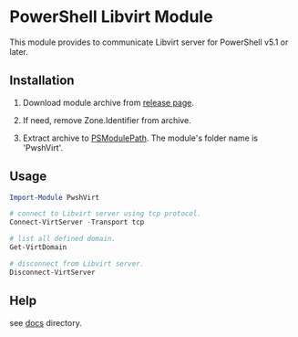 ﻿# PowerShell Libvirt Module

This module provides to communicate Libvirt server for PowerShell v5.1 or later.

## Installation

1. Download module archive from [release page](https://github.com/9506hqwy/pwsh-virt/releases).

2. If need, remove Zone.Identifier from archive.

3. Extract archive to [PSModulePath](https://learn.microsoft.com/en-us/powershell/module/microsoft.powershell.core/about/about_psmodulepath).
   The module's folder name is 'PwshVirt'.

## Usage

```powershell
Import-Module PwshVirt

# connect to Libvirt server using tcp protocol.
Connect-VirtServer -Transport tcp

# list all defined domain.
Get-VirtDomain

# disconnect from Libvirt server.
Disconnect-VirtServer
```

## Help

see [docs](./docs) directory.
